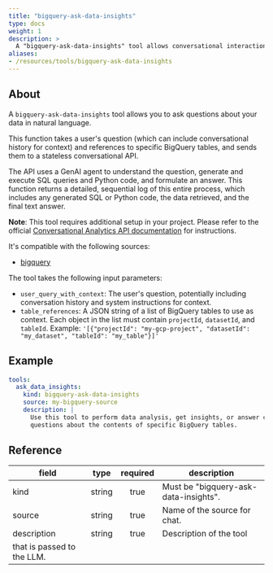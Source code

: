 ```yaml
---
title: "bigquery-ask-data-insights"
type: docs
weight: 1
description: > 
  A "bigquery-ask-data-insights" tool allows conversational interaction with a BigQuery source.
aliases:
- /resources/tools/bigquery-ask-data-insights
---
```


## About

A `bigquery-ask-data-insights` tool allows you to ask questions about your data in natural language. 

This function takes a user's question (which can include conversational history for context) 
and references to specific BigQuery tables, and sends them to a stateless conversational API.

The API uses a GenAI agent to understand the question, generate and execute SQL queries 
and Python code, and formulate an answer. This function returns a detailed, sequential 
log of this entire process, which includes any generated SQL or Python code, the data 
retrieved, and the final text answer.

**Note**: This tool requires additional setup in your project. Please refer to the 
official [Conversational Analytics API documentation](https://cloud.google.com/gemini/docs/conversational-analytics-api/overview)
for instructions.

It's compatible with the following sources:

- [bigquery](../sources/bigquery.md)

The tool takes the following input parameters:

*   `user_query_with_context`: The user's question, potentially including conversation history and system instructions for context.
*   `table_references`: A JSON string of a list of BigQuery tables to use as context. Each object in the list must contain `projectId`, `datasetId`, and `tableId`. Example: `'[{"projectId": "my-gcp-project", "datasetId": "my_dataset", "tableId": "my_table"}]'`

## Example

```yaml
tools:
  ask_data_insights:
    kind: bigquery-ask-data-insights
    source: my-bigquery-source
    description: |
      Use this tool to perform data analysis, get insights, or answer complex 
      questions about the contents of specific BigQuery tables.
```

## Reference
| **field**   |                  **type**                  | **required** | **description**                                                                                  |
|-------------|:------------------------------------------:|:------------:|--------------------------------------------------------------------------------------------------|
| kind        |                   string                   |     true     | Must be "bigquery-ask-data-insights".                                                            |
| source      |                   string                   |     true     | Name of the source for chat.                                                    |
| description |                   string                   |     true     | Description of the tool 
that is passed to the LLM.                                               |
